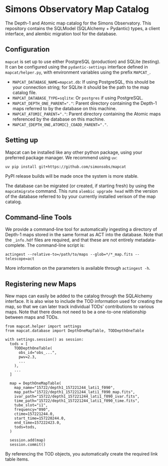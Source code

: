Simons Observatory Map Catalog
==============================

The Depth-1 and Atomic map catalog for the Simons Observatory.
This repository contains the SQLModel (SQLAlchemy + Pydantic)
types, a client interface, and alembic migration tool for the
database.

Configuration
-------------

`mapcat` is set up to use either PostgreSQL (production) and
SQLite (testing). It can be configured using the `pydantic-settings`
interface defined in `mapcat/helper.py`, with environment variables
using the prefix `MAPCAT_`.

- `MAPCAT_DATABASE_NAME=mapcat.db`: If using PostgreSQL, this should be
  your connection string; for SQLite it should be the path to the map
  catalog file.
- `MAPCAT_DATABASE_TYPE=sqlite`: Or `postgres` if using PostgreSQL.
- `MAPCAT_DEPTH_ONE_PARENT="."`: Parent directory containing the
  Depth-1 maps referred to by the database on this machine.
- `MAPCAT_ATOMIC_PARENT="."`: Parent directory containing the
  Atomic maps referenced by the database on this machine.
- `MAPCAT_{DEPTH_ONE,ATOMIC}_COADD_PARENT="."`.

Setting up
----------

Mapcat can be installed like any other python package, using your
preferred package manager. We recommend using `uv`:
```
uv pip install git+https://github.com/simonsobs/mapcat
```
PyPI release builds will be made once the system is more stable.

The database can be migrated (or created, if starting fresh) by using
the `mapcatmigrate` command. This runs `alembic upgrade head` with the
version of the database referred to by your currently installed verison
of the map catalog.

Command-line Tools
------------------

We provide a command-line tool for automatically ingesting a directory
of Depth-1 maps stored in the same format as ACT into the database.
Note that the `_info.hdf` files are required, and that these
are not entirely metadata-complete. The command-line script is:
```
actingest --relative-to=/path/to/maps --glob=*/*_map.fits --telescope=act
```
More information on the parameters is available through `actingest -h`.

Registering new Maps
--------------------

New maps can easily be added to the catalog through the SQLAlchemy interface.
It is also wise to include the TOD information used for creating the map,
so that we can later track individual TODs' contributions to various maps.
Note that there does not need to be a one-to-one relationship between
maps and TODs.
```python3
from mapcat.helper import settings
from mapcat.database import DepthOneMapTable, TODDepthOneTable

with settings.session() as session:
  tods = [
    TODDepthOneTable(
      obs_id="obs_...",
      pwv=2.3,
      ...
    ),
    ...
  ]
  
  map = DepthOneMapTable(
    map_name="15722/depth1_157221244_lati1_f090",
    map_path="15722/depth1_157221244_lati1_f090_map.fits",
    ivar_path="15722/depth1_157221244_lati1_f090_ivar.fits",
    time_path="15722/depth1_157221244_lati1_f090_time.fits",
    tube_slot="i1",
    frequency="090",
    ctime=157221244.0,
    start_time=157220244.0,
    end_time=157222423.0,
    tods=tods,
  )

  session.add(map)
  session.commit()
```
By referencing the TOD objects, you automatically create the required
link table items.